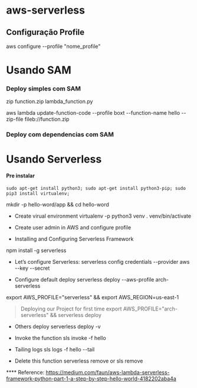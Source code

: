 # aws-serverless


## Configuração Profile
aws configure --profile "nome_profile"


# Usando SAM
### Deploy simples com SAM
zip function.zip lambda_function.py

aws lambda update-function-code --profile boxt --function-name hello --zip-file fileb://function.zip


### Deploy com dependencias com SAM



# Usando Serverless


#### Pre instalar
`
sudo apt-get install python3;
sudo apt-get install python3-pip;
sudo pip3 install virtualenv;
`

mkdir -p hello-word/app && cd hello-word

* Create virual environment
virtualenv -p python3 venv
. venv/bin/activate

* Create user admin in AWS and configure profile

* Installing and Configuring Serverless Framework

npm install -g serverless

* Let’s configure Serverless:
serverless config credentials --provider aws --key <ACCESS KEY ID> --secret <SECRET KEY>

* Configure default deploy
serverless deploy --aws-profile arch-serverless

export AWS_PROFILE="serverless" && export AWS_REGION=us-east-1


> Deploying our Project for first time
export AWS_PROFILE="arch-serverless" &&
serverless deploy
>


* Others deploy
serverless deploy -v

* Invoke the function
sls invoke -f hello

* Tailing logs
sls logs -f hello --tail

* Delete this function
serverless remove or sls remove


**** Reference: https://medium.com/faun/aws-lambda-serverless-framework-python-part-1-a-step-by-step-hello-world-4182202aba4a


